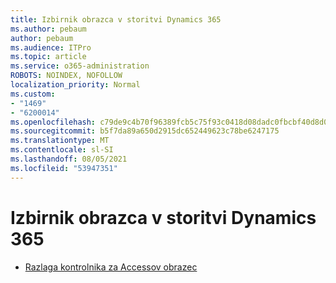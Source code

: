 ```yaml
---
title: Izbirnik obrazca v storitvi Dynamics 365
ms.author: pebaum
author: pebaum
ms.audience: ITPro
ms.topic: article
ms.service: o365-administration
ROBOTS: NOINDEX, NOFOLLOW
localization_priority: Normal
ms.custom:
- "1469"
- "6200014"
ms.openlocfilehash: c79de9c4b70f96389fcb5c75f93c0418d08dadc0fbcbf40d8d0dc13143853087
ms.sourcegitcommit: b5f7da89a650d2915dc652449623c78be6247175
ms.translationtype: MT
ms.contentlocale: sl-SI
ms.lasthandoff: 08/05/2021
ms.locfileid: "53947351"
---
```

# <a name="dynamics-365-form-selector"></a>Izbirnik obrazca v storitvi Dynamics 365

* [Razlaga kontrolnika za Accessov obrazec](https://docs.microsoft.com/dynamics365/customer-engagement/customize/control-access-forms)
